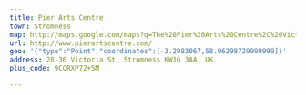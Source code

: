 ```yaml
---
title: Pier Arts Centre
town: Stromness
map: http://maps.google.com/maps?q=The%20Pier%20Arts%20Centre%2C%20Victoria%20Street%2C%20Stromness%2C%20GB%2C%20KW16%203AA
url: http://www.pierartscentre.com/
geo: '{"type":"Point","coordinates":[-3.2983067,58.96298729999999]}'
address: 28-36 Victoria St, Stromness KW16 3AA, UK
plus_code: 9CCRXP72+5M

---
```


